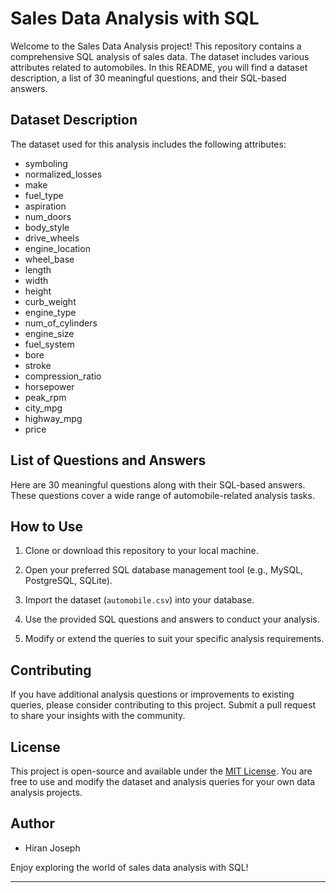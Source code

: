 # Sales Data Analysis with SQL

Welcome to the Sales Data Analysis project! This repository contains a comprehensive SQL analysis of sales data. The dataset includes various attributes related to automobiles. In this README, you will find a dataset description, a list of 30 meaningful questions, and their SQL-based answers.

## Dataset Description

The dataset used for this analysis includes the following attributes:

- symboling
- normalized_losses
- make
- fuel_type
- aspiration
- num_doors
- body_style
- drive_wheels
- engine_location
- wheel_base
- length
- width
- height
- curb_weight
- engine_type
- num_of_cylinders
- engine_size
- fuel_system
- bore
- stroke
- compression_ratio
- horsepower
- peak_rpm
- city_mpg
- highway_mpg
- price

## List of Questions and Answers

Here are 30 meaningful questions along with their SQL-based answers. These questions cover a wide range of automobile-related analysis tasks.

## How to Use

1. Clone or download this repository to your local machine.

2. Open your preferred SQL database management tool (e.g., MySQL, PostgreSQL, SQLite).

3. Import the dataset (`automobile.csv`) into your database.

4. Use the provided SQL questions and answers to conduct your analysis.

5. Modify or extend the queries to suit your specific analysis requirements.

## Contributing

If you have additional analysis questions or improvements to existing queries, please consider contributing to this project. Submit a pull request to share your insights with the community.

## License

This project is open-source and available under the [MIT License](LICENSE). You are free to use and modify the dataset and analysis queries for your own data analysis projects.

## Author

- Hiran Joseph

Enjoy exploring the world of sales data analysis with SQL!

---
